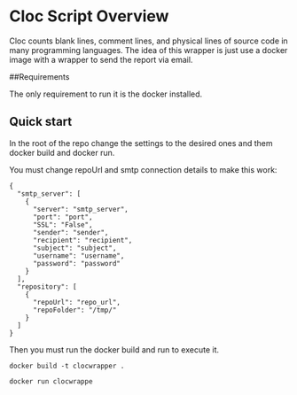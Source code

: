 # Cloc Script Overview

Cloc counts blank lines, comment lines, and physical lines of source code in many programming languages. 
The idea of this wrapper is just use a docker image with a wrapper to send the report via email. 

##Requirements

The only requirement to run it is the docker installed. 

## Quick start

In the root of the repo change the settings to the desired ones and them docker build and docker run. 

You must change repoUrl and smtp connection details to make this work:

```
{
  "smtp_server": [
    {
      "server": "smtp_server",
      "port": "port",
      "SSL": "False",
      "sender": "sender",
      "recipient": "recipient",
      "subject": "subject",
      "username": "username",
      "password": "password"
    }
  ],
  "repository": [
    {
      "repoUrl": "repo_url",
      "repoFolder": "/tmp/"
    }
  ]
}
```


Then you must run the docker build and run to execute it. 

```
docker build -t clocwrapper .

docker run clocwrappe
```